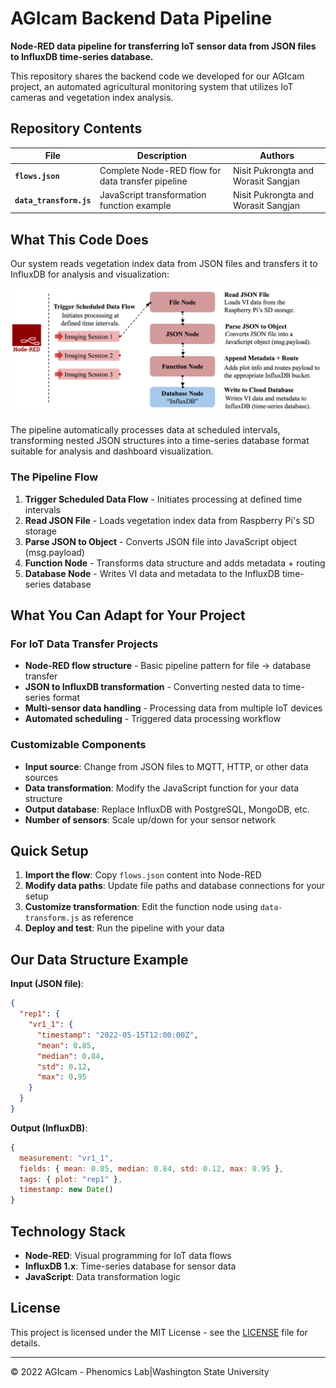 # AGIcam Backend Data Pipeline

**Node-RED data pipeline for transferring IoT sensor data from JSON files to InfluxDB time-series database.**

This repository shares the backend code we developed for our AGIcam project, an automated agricultural monitoring system that utilizes IoT cameras and vegetation index analysis.

## Repository Contents

| File | Description | Authors |
|------|-------------|---------|
| **`flows.json`** | Complete Node-RED flow for data transfer pipeline | Nisit Pukrongta and Worasit Sangjan |
| **`data_transform.js`** | JavaScript transformation function example | Nisit Pukrongta and Worasit Sangjan |

## What This Code Does

Our system reads vegetation index data from JSON files and transfers it to InfluxDB for analysis and visualization:

![AGIcam Data Pipeline](https://github.com/WorasitSangjan/IoT-based-Camera-Development/blob/main/2_Backend_System/image/flow.png)

The pipeline automatically processes data at scheduled intervals, transforming nested JSON structures into a time-series database format suitable for analysis and dashboard visualization.

### The Pipeline Flow
1. **Trigger Scheduled Data Flow** - Initiates processing at defined time intervals
2. **Read JSON File** - Loads vegetation index data from Raspberry Pi's SD storage
3. **Parse JSON to Object** - Converts JSON file into JavaScript object (msg.payload)
4. **Function Node** - Transforms data structure and adds metadata + routing
5. **Database Node** - Writes VI data and metadata to the InfluxDB time-series database

## What You Can Adapt for Your Project

### For IoT Data Transfer Projects
- **Node-RED flow structure** - Basic pipeline pattern for file → database transfer
- **JSON to InfluxDB transformation** - Converting nested data to time-series format
- **Multi-sensor data handling** - Processing data from multiple IoT devices
- **Automated scheduling** - Triggered data processing workflow

### Customizable Components
- **Input source**: Change from JSON files to MQTT, HTTP, or other data sources
- **Data transformation**: Modify the JavaScript function for your data structure
- **Output database**: Replace InfluxDB with PostgreSQL, MongoDB, etc.
- **Number of sensors**: Scale up/down for your sensor network

## Quick Setup

1. **Import the flow**: Copy `flows.json` content into Node-RED
2. **Modify data paths**: Update file paths and database connections for your setup
3. **Customize transformation**: Edit the function node using `data-transform.js` as reference
4. **Deploy and test**: Run the pipeline with your data

## Our Data Structure Example

**Input (JSON file)**:
```json
{
  "rep1": {
    "vr1_1": {
      "timestamp": "2022-05-15T12:00:00Z",
      "mean": 0.85,
      "median": 0.84,
      "std": 0.12,
      "max": 0.95
    }
  }
}
```

**Output (InfluxDB)**:
```javascript
{
  measurement: "vr1_1",
  fields: { mean: 0.85, median: 0.84, std: 0.12, max: 0.95 },
  tags: { plot: "rep1" },
  timestamp: new Date()
}
```

## Technology Stack

- **Node-RED**: Visual programming for IoT data flows
- **InfluxDB 1.x**: Time-series database for sensor data
- **JavaScript**: Data transformation logic

## License

This project is licensed under the MIT License - see the [LICENSE](https://github.com/WorasitSangjan/IoT-based-Camera-Development/blob/main/LICENSE) file for details.

---
© 2022 AGIcam - Phenomics Lab|Washington State University
